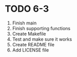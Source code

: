 # TODO 6-3

1. Finish main
2. Finish supporting functions
3. Create Makefile
4. Test and make sure it works
5. Create README file
6. Add LICENSE file
